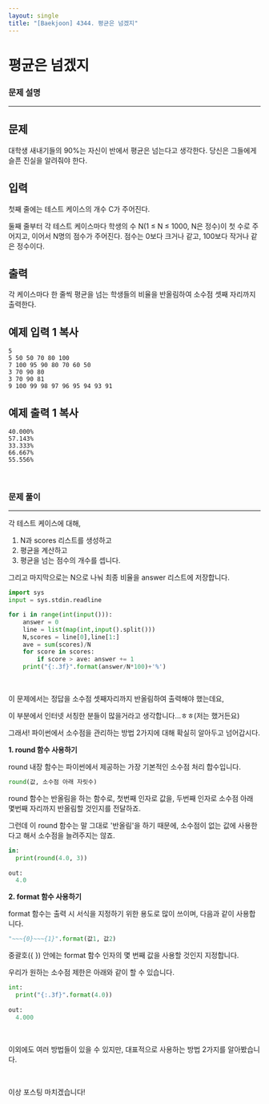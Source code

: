 ```yaml
---
layout: single
title: "[Baekjoon] 4344. 평균은 넘겠지"
---
```




# 평균은 넘겠지

### 문제 설명

---

## 문제

대학생 새내기들의 90%는 자신이 반에서 평균은 넘는다고 생각한다. 당신은 그들에게 슬픈 진실을 알려줘야 한다.

## 입력

첫째 줄에는 테스트 케이스의 개수 C가 주어진다.

둘째 줄부터 각 테스트 케이스마다 학생의 수 N(1 ≤ N ≤ 1000, N은 정수)이 첫 수로 주어지고, 이어서 N명의 점수가 주어진다. 점수는 0보다 크거나 같고, 100보다 작거나 같은 정수이다.

## 출력

각 케이스마다 한 줄씩 평균을 넘는 학생들의 비율을 반올림하여 소수점 셋째 자리까지 출력한다.

## 예제 입력 1 복사

```
5
5 50 50 70 80 100
7 100 95 90 80 70 60 50
3 70 90 80
3 70 90 81
9 100 99 98 97 96 95 94 93 91
```

## 예제 출력 1 복사

```
40.000%
57.143%
33.333%
66.667%
55.556%
```

<br>

### 문제 풀이

---

 각 테스트 케이스에 대해, 

1. N과 scores 리스트를 생성하고
2. 평균을 계산하고
3. 평균을 넘는 점수의 개수를 셉니다. 

그리고 마지막으로는 N으로 나눠 최종 비율을 answer 리스트에 저장합니다. 

```python
import sys
input = sys.stdin.readline

for i in range(int(input())):
    answer = 0
    line = list(map(int,input().split()))
    N,scores = line[0],line[1:]
    ave = sum(scores)/N
    for score in scores:
        if score > ave: answer += 1
    print("{:.3f}".format(answer/N*100)+'%')
```

<br>

이 문제에서는 정답을 소수점 셋째자리까지 반올림하여 출력해야 했는데요, 

이 부분에서 인터넷 서칭한 분들이 많을거라고 생각합니다...ㅎㅎ(저는 했거든요)

그래서! 파이썬에서 소수점을 관리하는 방법 2가지에 대해 확실히 알아두고 넘어갑시다. 

**1. round 함수 사용하기**

round 내장 함수는 파이썬에서 제공하는 가장 기본적인 소수점 처리 합수입니다. 

```python
round(값, 소수점 아래 자릿수)
```

round 함수는 반올림을 하는 함수로, 첫번째 인자로 값을, 두번째 인자로 소수점 아래 몇번째 자리까지 반올림할 것인지를 전달하죠. 

그런데 이 round 함수는 말 그대로 '반올림'을 하기 때문에, 소수점이 없는 값에 사용한다고 해서 소수점을 늘려주지는 않죠. 

```python
in:
  print(round(4.0, 3))
  
out:
  4.0
```

**2. format 함수 사용하기**

format 함수는 출력 시 서식을 지정하기 위한 용도로 많이 쓰이며, 다음과 같이 사용합니다. 

```python
"~~~{0}~~~{1}".format(값1, 값2)
```

중괄호({ }) 안에는 format 함수 인자의 몇 번째 값을 사용할 것인지 지정합니다. 

우리가 원하는 소수점 제한은 아래와 같이 할 수 있습니다. 

```python
int:
  print("{:.3f}".format(4.0))
  
out:
  4.000
```

<br>

이외에도 여러 방법들이 있을 수 있지만, 대표적으로 사용하는 방법 2가지를 알아봤습니다. 

<br>

이상 포스팅 마치겠습니다!
